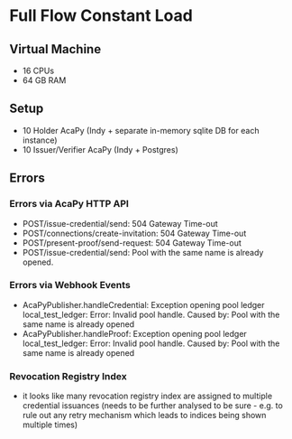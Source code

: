 # Full Flow Constant Load

## Virtual Machine
- 16 CPUs
- 64 GB RAM

## Setup
- 10 Holder AcaPy (Indy + separate in-memory sqlite DB for each instance)
- 10 Issuer/Verifier AcaPy (Indy + Postgres)

## Errors
### Errors via AcaPy HTTP API
- POST/issue-credential/send: 504 Gateway Time-out
- POST/connections/create-invitation: 504 Gateway Time-out
- POST/present-proof/send-request: 504 Gateway Time-out
- POST/issue-credential/send: Pool with the same name is already opened.

### Errors via Webhook Events
- AcaPyPublisher.handleCredential: Exception opening pool ledger local_test_ledger: Error: Invalid pool handle. Caused by: Pool with the same name is already opened
- AcaPyPublisher.handleProof: Exception opening pool ledger local_test_ledger: Error: Invalid pool handle. Caused by: Pool with the same name is already opened

### Revocation Registry Index
- it looks like many revocation registry index are assigned to multiple credential issuances (needs to be further analysed to be sure - e.g. to rule out any retry mechanism which leads to indices being shown multiple times)